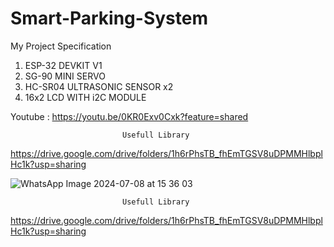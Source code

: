 # Smart-Parking-System
My Project Specification
1. ESP-32 DEVKIT V1
2. SG-90 MINI SERVO
3. HC-SR04 ULTRASONIC SENSOR x2
4. 16x2 LCD WITH i2C MODULE
   
Youtube : https://youtu.be/0KR0Exv0Cxk?feature=shared

                             Usefull Library 
https://drive.google.com/drive/folders/1h6rPhsTB_fhEmTGSV8uDPMMHlbplHc1k?usp=sharing

![WhatsApp Image 2024-07-08 at 15 36 03](https://github.com/user-attachments/assets/5a1526a7-3707-4db4-99ca-17bf9fc63e5d)


                             Usefull Library 
https://drive.google.com/drive/folders/1h6rPhsTB_fhEmTGSV8uDPMMHlbplHc1k?usp=sharing
